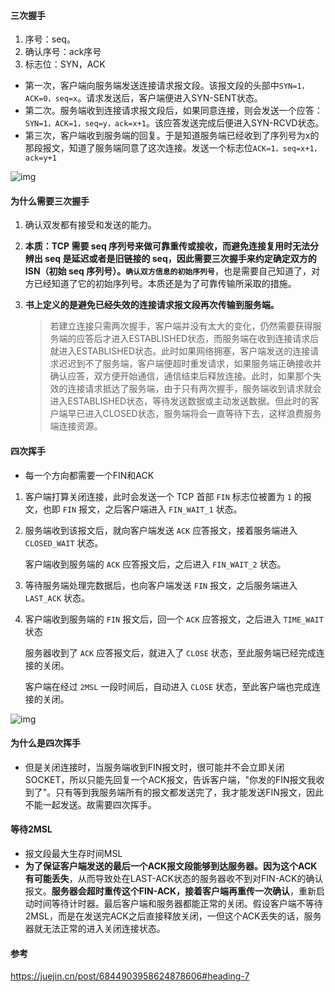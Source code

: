 #### 三次握手

1. 序号：seq。
2. 确认序号：ack序号
3. 标志位：SYN，ACK

- 第一次，客户端向服务端发送连接请求报文段。该报文段的头部中`SYN=1，ACK=0，seq=x`。请求发送后，客户端便进入SYN-SENT状态。
- 第二次。服务端收到连接请求报文段后，如果同意连接，则会发送一个应答：`SYN=1，ACK=1，seq=y，ack=x+1`。该应答发送完成后便进入SYN-RCVD状态。
- 第三次，客户端收到服务端的回复。于是知道服务端已经收到了序列号为x的那段报文，知道了服务端同意了这次连接。发送一个标志位`ACK=1，seq=x+1，ack=y+1`

![img](https://pic4.zhimg.com/80/v2-576b043d12353928eea6e45373655668_1440w.jpg?source=1940ef5c)



#### 为什么需要三次握手

1. 确认双发都有接受和发送的能力。

2. **本质：TCP 需要 seq 序列号来做可靠重传或接收，而避免连接复用时无法分辨出 seq 是延迟或者是旧链接的 seq，因此需要三次握手来约定确定双方的 ISN（初始 seq 序列号）。`确认双方信息的初始序列号`**，也是需要自己知道了，对方已经知道了它的初始序列号。本质还是为了可靠传输所采取的措施。

3. **书上定义的是避免已经失效的连接请求报文段再次传输到服务端。**

   > 若建立连接只需两次握手，客户端并没有太大的变化，仍然需要获得服务端的应答后才进入ESTABLISHED状态，而服务端在收到连接请求后就进入ESTABLISHED状态。此时如果网络拥塞，客户端发送的连接请求迟迟到不了服务端，客户端便超时重发请求，如果服务端正确接收并确认应答，双方便开始通信，通信结束后释放连接。此时，如果那个失效的连接请求抵达了服务端，由于只有两次握手，服务端收到请求就会进入ESTABLISHED状态，等待发送数据或主动发送数据。但此时的客户端早已进入CLOSED状态，服务端将会一直等待下去，这样浪费服务端连接资源。



#### 四次挥手

* 每一个方向都需要一个FIN和ACK

1. 客户端打算关闭连接，此时会发送一个 TCP 首部 `FIN` 标志位被置为 `1` 的报文，也即 `FIN` 报文，之后客户端进入 `FIN_WAIT_1` 状态。

2. 服务端收到该报文后，就向客户端发送 `ACK` 应答报文，接着服务端进入 `CLOSED_WAIT` 状态。

   客户端收到服务端的 `ACK` 应答报文后，之后进入 `FIN_WAIT_2` 状态。

3. 等待服务端处理完数据后，也向客户端发送 `FIN` 报文，之后服务端进入 `LAST_ACK` 状态。

4. 客户端收到服务端的 `FIN` 报文后，回一个 `ACK` 应答报文，之后进入 `TIME_WAIT` 状态

   服务器收到了 `ACK` 应答报文后，就进入了 `CLOSE` 状态，至此服务端已经完成连接的关闭。

   客户端在经过 `2MSL` 一段时间后，自动进入 `CLOSE` 状态，至此客户端也完成连接的关闭。

![img](https://pic4.zhimg.com/80/v2-2085b747725cd09fb01334cd29774b6d_1440w.jpg?source=1940ef5c)

#### 	为什么是四次挥手

* 但是关闭连接时，当服务端收到FIN报文时，很可能并不会立即关闭SOCKET，所以只能先回复一个ACK报文，告诉客户端，"你发的FIN报文我收到了"。只有等到我服务端所有的报文都发送完了，我才能发送FIN报文，因此不能一起发送。故需要四次挥手。

#### 等待2MSL

* 报文段最大生存时间MSL
* **为了保证客户端发送的最后一个ACK报文段能够到达服务器。因为这个ACK有可能丢失**，从而导致处在LAST-ACK状态的服务器收不到对FIN-ACK的确认报文。**服务器会超时重传这个FIN-ACK，接着客户端再重传一次确认**，重新启动时间等待计时器。最后客户端和服务器都能正常的关闭。假设客户端不等待2MSL，而是在发送完ACK之后直接释放关闭，一但这个ACK丢失的话，服务器就无法正常的进入关闭连接状态。



#### 参考

https://juejin.cn/post/6844903958624878606#heading-7